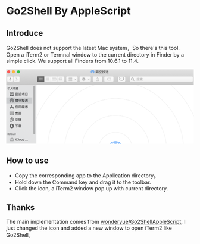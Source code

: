 # Go2Shell By AppleScript

## Introduce

Go2Shell does not support the latest Mac system，So there's this tool. Open a iTerm2 or Termnal window to the current directory in Finder by a simple click. We support all Finders from 10.6.1 to 11.4.

![](./img/1.png)

## How to use

- Copy the corresponding app to the Application directory。
- Hold down the Command key and drag it to the toolbar.
- Click the icon, a iTerm2 window pop up with current directory.

## Thanks

The main implementation comes from [wonderyue/Go2ShellAppleScript](https://github.com/wonderyue/Go2ShellAppleScript), I just changed the icon and added a new window to open iTerm2 like Go2Shell。
